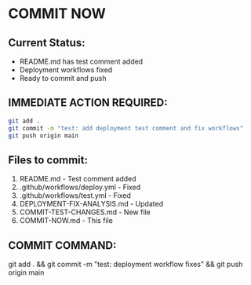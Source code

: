# COMMIT NOW

## Current Status:
- README.md has test comment added
- Deployment workflows fixed
- Ready to commit and push

## IMMEDIATE ACTION REQUIRED:
```bash
git add .
git commit -m "test: add deployment test comment and fix workflows"
git push origin main
```

## Files to commit:
1. README.md - Test comment added
2. .github/workflows/deploy.yml - Fixed
3. .github/workflows/test.yml - Fixed
4. DEPLOYMENT-FIX-ANALYSIS.md - Updated
5. COMMIT-TEST-CHANGES.md - New file
6. COMMIT-NOW.md - This file

## COMMIT COMMAND:
git add . && git commit -m "test: deployment workflow fixes" && git push origin main
